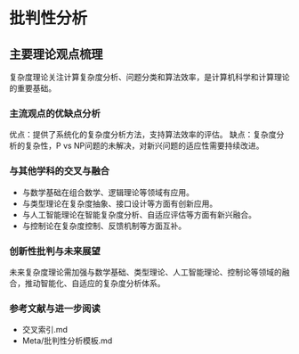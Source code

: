 # 批判性分析

## 主要理论观点梳理

复杂度理论关注计算复杂度分析、问题分类和算法效率，是计算机科学和计算理论的重要基础。

### 主流观点的优缺点分析

优点：提供了系统化的复杂度分析方法，支持算法效率的评估。
缺点：复杂度分析的复杂性，P vs NP问题的未解决，对新兴问题的适应性需要持续改进。

### 与其他学科的交叉与融合

- 与数学基础在组合数学、逻辑理论等领域有应用。
- 与类型理论在复杂度抽象、接口设计等方面有创新应用。
- 与人工智能理论在智能复杂度分析、自适应评估等方面有新兴融合。
- 与控制论在复杂度控制、反馈机制等方面互补。

### 创新性批判与未来展望

未来复杂度理论需加强与数学基础、类型理论、人工智能理论、控制论等领域的融合，推动智能化、自适应的复杂度分析体系。

### 参考文献与进一步阅读

- 交叉索引.md
- Meta/批判性分析模板.md

